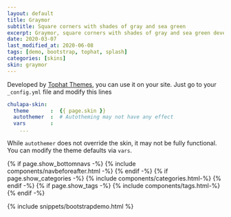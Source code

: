 ```yaml
---
layout: default
title: Graymor
subtitle: Square corners with shades of gray and sea green
excerpt: Graymor, square corners with shades of gray and sea green developed by Tophat Themes.
date: 2020-03-07
last_modified_at: 2020-06-08
tags: [demo, bootstrap, tophat, splash]
categories: [skins]
skin: graymor
---
```



Developed by [Tophat Themes](https://themesguide.github.io/top-hat/dist/), you can use it on your site. Just go to your `_config.yml` file and modify this lines

```yaml
chulapa-skin: 
  theme       :  {{ page.skin }}
  autothemer  :  # Autotheming may not have any effect
  vars        :    
    ...
```


While `autothemer` does not override the skin, it may not be fully functional. You can modify the theme defaults via `vars`.




{% if page.show_bottomnavs -%}
{% include components/navbeforeafter.html -%}
{% endif -%}
{% if page.show_categories -%}
{% include components/categories.html-%}
{% endif -%}
{% if page.show_tags -%}
{% include components/tags.html-%}
{% endif -%}


{% include snippets/bootstrapdemo.html  %}

